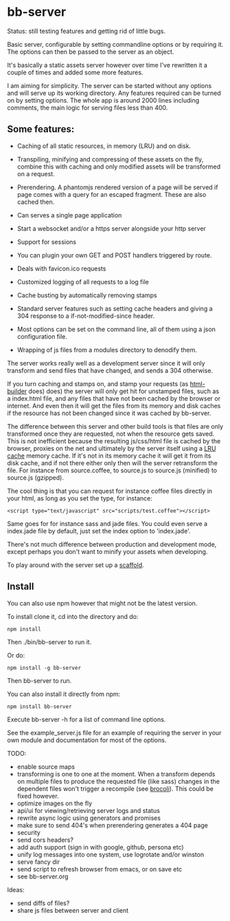 bb-server
===========

Status: still testing features and getting rid of little bugs.

Basic server, configurable by setting commandline options or by requiring
it. The options can then be passed to the server as an object.

It's basically a static assets server however over time I've rewritten it a
couple of times and added some more features.

I am aiming for simplicity. The server can be started without any options and
will serve up its working directory. Any features required can be turned on by
setting options. The whole app is around 2000 lines including comments, the main
logic for serving files less than 400.

Some features:
-----

* Caching of all static resources, in memory (LRU) and on disk.

* Transpiling, minifying and compressing of these assets on the fly, combine
this with caching and only modified assets will be transformed on a request.

* Prerendering. A phantomjs rendered version of a page will be served if page
comes with a query for an escaped fragment. These are also cached then.

* Can serves a single page application

* Start a websocket and/or a https server alongside your http server

* Support for sessions

* You can plugin your own GET and POST handlers triggered by route.

* Deals with favicon.ico requests

* Customized logging of all requests to a log file

* Cache busting by automatically removing stamps

* Standard server features such as setting cache headers and giving a 304
  response to a if-not-modified-since header.
  
* Most options can be set on the command line, all of them using a json configuration
  file. 
  
* Wrapping of js files from a modules directory to denodify them.

The server works really well as a development server since it will only
transform and send files that have changed, and sends a 304 otherwise.

If you turn caching and stamps on, and stamp your requests (as
[html-builder](http://github.com/michieljoris/html-builder) does) does) the
server will only get hit for unstamped files, such as a index.html file, and any
files that have not been cached by the browser or internet. And even then it
will get the files from its memory and disk caches if the resource has not been
changed since it was cached by bb-server.

The difference between this server and other build tools is that files are only
transformed once they are requested, not when the resource gets saved. This is
not inefficient because the resulting js/css/html file is cached by the browser,
proxies on the net and ultimately by the server itself using a
[LRU cache](http://github.com/michieljoris/cachejs) memory cache. If it's not in
its memory cache it will get it from its disk cache, and if not there either
only then will the server retransform the file. For instance from source.coffee,
to source.js to source.js (minified) to source.js (gzipped).

The cool thing is that you can request for instance coffee files directly in
your html, as long as you set the type, for instance:

    <script type="text/javascript" src="scripts/test.coffee"></script>
	
Same goes for for instance sass and jade files. You could even serve a
index.jade file by default, just set the index option to 'index.jade'.

There's not much difference between production and development mode, except
perhaps you don't want to minify your assets when developing.

To play around with the server set up a [scaffold](https://github.com/michieljoris/scaffold).
	
Install
----

You can also use npm however that might not be the latest version.

To install clone it, cd into the directory and do:
 
	npm install

Then ./bin/bb-server to run it.

Or do:

	npm install -g bb-server
	
Then bb-server to run.

You can also install it directly from npm:

	npm install bb-server
	
Execute bb-server -h for a list of command line options.
		  
See the example_server.js file for an example of requiring the server in your
own module and documentation for most of the options.

TODO:
* enable source maps
* transforming is one to one at the moment. When a transform depends on multiple
  files to produce the requested file (like sass) changes in the dependent files won't
  trigger a recompile (see
  [brocoli](http://www.solitr.com/blog/2014/02/broccoli-first-release/)). This
  could be fixed however.
* optimize images on the fly
* api/ui for viewing/retrieving server logs and status
* rewrite async logic using generators and promises
* make sure to send 404's when prerendering generates a 404 page
* security
* send cors headers?
* add auth support (sign in with google, github, persona etc)
* unify log messages into one system, use logrotate and/or winston
* serve fancy dir
* send script to refresh browser from emacs, or on save etc
* see bb-server.org

Ideas:
* send diffs of files?
* share js files between server and client

